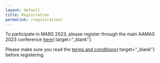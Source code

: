 ```yaml
---
layout: default
title: Registration
permalink: /registration/
---
```


To participate in MABS 2023, please register through the main AAMAS 2023 conference [here](https://aamas2023.soton.ac.uk/registration/registration-instructions/){:target="_blank"}.

Please make sure you read the [terms and conditions](https://aamas2023.soton.ac.uk/registration/registration-instructions/#terms){:target="_blank"} before registering.
